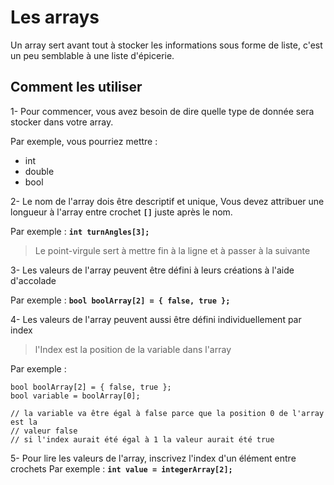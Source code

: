 # Les arrays
Un array sert avant tout à stocker les informations sous forme de liste, c'est un peu semblable à une liste d'épicerie.

## Comment les utiliser
1- Pour commencer, vous avez besoin de dire quelle type de donnée sera stocker dans votre array. 

Par exemple, vous pourriez mettre : 
- int
- double
- bool

2- Le nom de l'array dois être descriptif et unique, Vous devez attribuer une longueur à l'array entre crochet **`[]`** juste après le nom.

Par exemple :  **`int turnAngles[3];`**
> Le point-virgule sert à mettre fin à la ligne et à passer à la suivante

3- Les valeurs de l'array peuvent être défini à leurs créations à l'aide d'accolade

Par exemple : **`bool boolArray[2] = { false, true };`**

4- Les valeurs de l'array peuvent aussi être défini individuellement par index 
> l'Index est la position de la variable dans l'array

Par exemple : 

    bool boolArray[2] = { false, true };
    bool variable = boolArray[0];
	
	// la variable va être égal à false parce que la position 0 de l'array est la
	// valeur false
	// si l'index aurait été égal à 1 la valeur aurait été true

5- Pour lire les valeurs de l'array, inscrivez l'index d'un élément entre crochets
Par exemple : **`int value = integerArray[2];`**